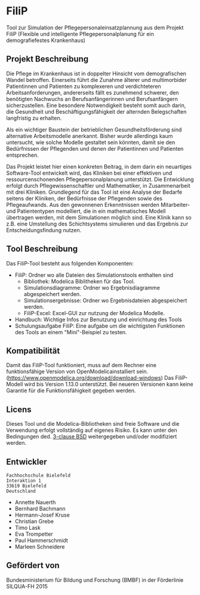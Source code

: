 # FiliP
Tool zur Simulation der Pflegepersonaleinsatzplannung aus dem Projekt FiliP (Flexible und intelligente Pflegepersonalplanung für ein
demografiefestes Krankenhaus)

## Projekt Beschreibung
Die Pflege im Krankenhaus ist in doppelter Hinsicht vom demografischen Wandel betroffen. Einerseits führt die Zunahme älterer und multimorbider Patientinnen und Patienten zu komplexeren und verdichteteren Arbeitsanforderungen, andererseits fällt es zunehmend schwerer, den benötigten Nachwuchs an Berufsanfängerinnen und Berufsanfängern sicherzustellen. Eine besondere Notwendigkeit besteht somit auch darin, die Gesundheit und Beschäftigungsfähigkeit der alternden Belegschaften langfristig zu erhalten.

Als ein wichtiger Baustein der betrieblichen Gesundheitsförderung sind alternative Arbeitsmodelle anerkannt. Bisher wurde allerdings kaum untersucht, wie solche Modelle gestaltet sein könnten, damit sie den Bedürfnissen der Pflegenden und denen der Patientinnen und Patienten entsprechen.

Das Projekt leistet hier einen konkreten Beitrag, in dem darin ein neuartiges Software-Tool entwickelt wird, das Kliniken bei einer effektiven und ressourcenschonenden Pflegepersonalplanung unterstützt. Die Entwicklung erfolgt durch Pflegewissenschaftler und Mathematiker, in Zusammenarbeit mit drei Kliniken. Grundlegend für das Tool ist eine Analyse der Bedarfe seitens der Kliniken, der Bedürfnisse der Pflegenden sowie des Pflegeaufwands. Aus den gewonnenen Erkenntnissen werden Mitarbeiter- und Patiententypen modelliert, die in ein mathematisches Modell übertragen werden, mit dem Simulationen möglich sind. Eine Klinik kann so z.B. eine Umstellung des Schichtsystems simulieren und das Ergebnis zur Entscheidungsfindung nutzen.


## Tool Beschreibung
Das FiliP-Tool besteht aus folgenden Komponenten:

 * FiliP: Ordner wo alle Dateien des Simulationstools enthalten sind
   * Bibliothek: Modelica Biblitheken für das Tool.
   * Simulationsdiagramme: Ordner wo Ergebnisdiagramme abgespeichert werden.
   * Simulationsergebnisse: Ordner wo Ergebnisdateien abgespeichert werden.
   * FiliP-Excel: Excel-GUI zur nutzung der Modelica Modelle.
 * Handbuch: Wichtige Infos zur Benutzung und einrichtung des Tools
 * Schulungsaufgabe FiliP: Eine aufgabe um die wichtigsten Funktionen des Tools an einem "Mini"-Beispiel zu testen.


## Kompatibilität
Damit das FiliP-Tool funktioniert, muss auf dem Rechner eine funktionsfähige Version von OpenModelicainstalliert sein. (https://www.openmodelica.org/download/download-windows) Das FiliP-Modell wird bis Version 1.13.0 unterstützt. Bei neueren Versionen kann keine Garantie für die Funktionsfähigkeit gegeben werden.

## Licens
Dieses Tool und die Modelica-Bibliotheken sind freie Software und die Verwendung erfolgt vollständig auf eigenes Risiko.
Es kann unter den Bedingungen ded. [3-clause BSD](https://www.modelica.org/licenses/modelica-3-clause-bsd) weitergegeben und/oder modifiziert werden.

## Entwickler
    Fachhochschule Bielefeld
    Interaktion 1
    33619 Bielefeld
    Deutschland
* Annette Nauerth
* Bernhard Bachmann
* Hermann-Josef Kruse
* Christian Grebe
* Timo Lask
* Eva Trompetter
* Paul Hammerschmidt
* Marleen Schneidere

## Gefördert von
Bundesministerium für Bildung und Forschung (BMBF) in der Förderlinie SILQUA-FH 2015


